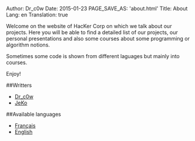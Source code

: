 Author: Dr_c0w
Date: 2015-01-23
PAGE_SAVE_AS: 'about.html'
Title: About
Lang: en
Translation: true

Welcome on the website of HacKer Corp on which we talk about our projects.
Here you will be able to find a detailed list of our projects, our personal
presentations and also some courses about some programming or algorithm notions.

Sometimes some code is shown from different laguages but mainly into courses.

Enjoy!

##Writters
- [Dr_c0w](./dr_c0w_en.md)
- [JeKo](./jeko.html)

##Available languages
- [Français](/)
- [English](#)
